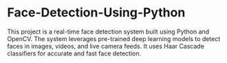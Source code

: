 # Face-Detection-Using-Python
This project is a real-time face detection system built using Python and OpenCV. The system leverages pre-trained deep learning models to detect faces in images, videos, and live camera feeds. It uses Haar Cascade classifiers for accurate and fast face detection. 
